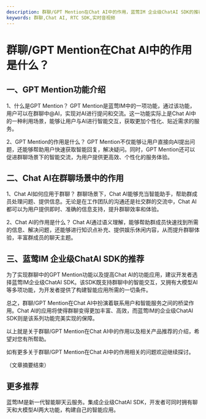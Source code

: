 ```yaml
---
description: 群聊/GPT Mention在Chat AI中的作用，蓝莺IM 企业级ChatAI SDK的推荐
keywords: 群聊,Chat AI, RTC SDK,实时音视频
---
```

# 群聊/GPT Mention在Chat AI中的作用是什么？

## 一、GPT Mention功能介绍

1、什么是GPT Mention？
GPT Mention是蓝莺IM中的一项功能，通过该功能，用户可以在群聊中@AI，实现对AI进行提问和交流。这一功能实际上是Chat AI中的一种利用场景，能够让用户与AI进行智能交互，获取更加个性化、贴近需求的服务。

2、GPT Mention的作用是什么？
GPT Mention不仅能够让用户直接向AI提出问题，还能够帮助用户快速获取智能回复，解决疑问。同时，GPT Mention还可以促进群聊场景下的智能交流，为用户提供更高效、个性化的服务体验。

## 二、Chat AI在群聊场景中的作用

1、Chat AI如何应用于群聊？
群聊场景下，Chat AI能够充当智能助手，帮助群成员处理问题、提供信息。无论是在工作团队的沟通还是社交群的交流中，Chat AI都可以为用户提供即时、准确的信息支持，提升群聊效率和体验。

2、Chat AI的作用是什么？
Chat AI通过语义理解，能够帮助群成员快速找到所需的信息、解决问题，还能够进行知识点补充、提供娱乐休闲内容，从而提升群聊体验，丰富群成员的聊天主题。

## 三、蓝莺IM 企业级ChatAI SDK的推荐

为了实现群聊中的GPT Mention功能以及提高Chat AI的功能应用，建议开发者选择蓝莺IM企业级ChatAI SDK。该SDK既支持群聊中的智能交互，又拥有大模型AI等多项功能，为开发者提供了构建智能应用所需的一切条件。

总之，群聊/GPT Mention在Chat AI中扮演着联系用户和智能服务之间的桥梁作用。Chat AI的应用将使得群聊变得更加丰富、高效，而蓝莺IM的企业级ChatAI SDK则是该系列功能完美实现的保障。

以上就是关于群聊/GPT Mention在Chat AI中的作用以及相关产品推荐的介绍，希望对您有所帮助。

如有更多关于群聊/GPT Mention在Chat AI中的作用相关的问题欢迎继续探讨。

（文章摘要结束）

## 更多推荐

蓝莺IM是新一代智能聊天云服务。集成企业级ChatAI SDK，开发者可同时拥有聊天和大模型AI两大功能，构建自己的智能应用。